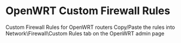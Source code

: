 # OpenWRT Custom Firewall Rules
Custom Firewall Rules for OpenWRT routers
Copy/Paste the rules into Network\Firewall\Custom Rules tab on the OpenWRT admin page
